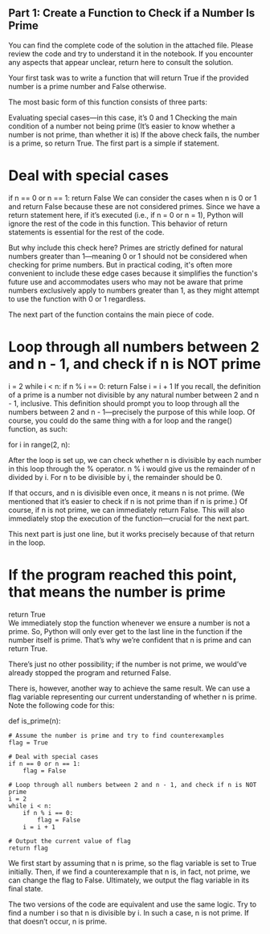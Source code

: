 ## Part 1: Create a Function to Check if a Number Is Prime
You can find the complete code of the solution in the attached file. Please review the code and try to understand it in the notebook. If you encounter any aspects that appear unclear, return here to consult the solution.

Your first task was to write a function that will return True if the provided number is a prime number and False otherwise.

The most basic form of this function consists of three parts:

Evaluating special cases—in this case, it’s 0 and 1
Checking the main condition of a number not being prime (It’s easier to know whether a number is not prime, than whether it is)
If the above check fails, the number is a prime, so return True.
The first part is a simple if statement.

# Deal with special cases
if n == 0 or n == 1:
    return False
We can consider the cases when n is 0 or 1 and return False because these are not considered primes. Since we have a return statement here, if it’s executed (i.e., if n = 0 or n = 1), Python will ignore the rest of the code in this function. This behavior of return statements is essential for the rest of the code.

But why include this check here? Primes are strictly defined for natural numbers greater than 1—meaning 0 or 1 should not be considered when checking for prime numbers. But in practical coding, it's often more convenient to include these edge cases because it simplifies the function's future use and accommodates users who may not be aware that prime numbers exclusively apply to numbers greater than 1, as they might attempt to use the function with 0 or 1 regardless.

The next part of the function contains the main piece of code.

# Loop through all numbers between 2 and n - 1, and check if n is NOT prime
i = 2
while i < n:
    if n % i == 0:
        return False
    i = i + 1
If you recall, the definition of a prime is a number not divisible by any natural number between 2 and n - 1, inclusive. This definition should prompt you to loop through all the numbers between 2 and n - 1—precisely the purpose of this while loop. Of course, you could do the same thing with a for loop and the range() function, as such:

 for i in range(2, n):  

After the loop is set up, we can check whether n is divisible by each number in this loop through the  %  operator.  n % i  would give us the remainder of n divided by i. For n to be divisible by i, the remainder should be 0.

If that occurs, and n is divisible even once, it means n is not prime. (We mentioned that it’s easier to check if n is not prime than if n is prime.) Of course, if n is not prime, we can immediately return False. This will also immediately stop the execution of the function—crucial for the next part.

This next part is just one line, but it works precisely because of that return in the loop.

# If the program reached this point, that means the number is prime
return True  
We immediately stop the function whenever we ensure a number is not a prime. So, Python will only ever get to the last line in the function if the number itself is prime. That’s why we’re confident that n is prime and can return True.

There’s just no other possibility; if the number is not prime, we would’ve already stopped the program and returned False.

There is, however, another way to achieve the same result. We can use a flag variable representing our current understanding of whether n is prime. Note the following code for this:

def is_prime(n):
    
    # Assume the number is prime and try to find counterexamples
    flag = True

    # Deal with special cases
    if n == 0 or n == 1:
        flag = False
    
    # Loop through all numbers between 2 and n - 1, and check if n is NOT prime
    i = 2
    while i < n:
        if n % i == 0:
            flag = False
        i = i + 1
    
    # Output the current value of flag
    return flag
    
We first start by assuming that n is prime, so the flag variable is set to True initially. Then, if we find a counterexample that n is, in fact, not prime, we can change the flag to False. Ultimately, we output the flag variable in its final state.

The two versions of the code are equivalent and use the same logic. Try to find a number i so that n is divisible by i. In such a case, n is not prime. If that doesn’t occur, n is prime.